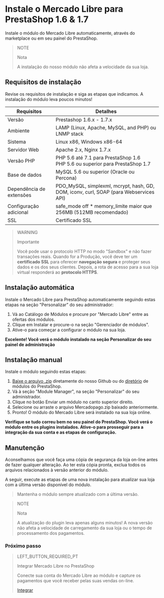 # Instale o Mercado Libre para PrestaShop 1.6 & 1.7


Instale o módulo do Mercado Libre automaticamente, através do marketplace ou em seu painel do PrestaShop.

> NOTE
>
> Nota
>
> A instalação do nosso módulo não afeta a velocidade da sua loja.

## Requisitos de instalação

Revise os requisitos de instalação e siga as etapas que indicamos. A instalação do módulo leva poucos minutos!

| Requisitos | Detalhes |
| --- | --- |
| Versão | Prestashop 1.6.x - 1.7.x |
| Ambiente | LAMP (Linux, Apache, MySQL, and PHP) ou LNMP stack |
| Sistema | Linux x86, Windows x86-64 |
| Servidor Web | Apache 2.x, Nginx 1.7.x |
| Versão PHP | PHP 5.6 até 7.1 para PrestaShop 1.6 <br> PHP 5.6 ou superior para PrestaShop 1.7 |
| Base de dados | MySQL 5.6 ou superior (Oracle ou Percona) |
| Dependência de extensões | PDO_MySQL, simplexml, mcrypt, hash, GD, DOM, iconv, curl, SOAP (para Webservices API) |
| Configuração adicional | safe_mode off * memory_limite maior que 256MB (512MB recomendado) |
| SSL | Certificado SSL |

> WARNING
>
> Importante
>
> Você pode usar o protocolo HTTP no modo "Sandbox" e não fazer transações reais. Quando for a Produção, você deve ter um **certificado SSL** para oferecer **navegação segura** e proteger seus dados e os dos seus clientes. Depois, a rota de acesso para a sua loja virtual responderá ao **protocolo HTTPS**.

## Instalação automática

Instale o Mercado Libre para PrestaShop automaticamente seguindo estas etapas na seção "Personalizar" do seu administrador:

1. Vá ao Catálogo de Módulos e procure por "Mercado Libre" entre as ofertas dos módulos.
2. Clique em Instalar e procure-o na seção "Gerenciador de módulos".
3. Ative-o para começar a configurar o módulo na sua loja.

**Excelente! Você verá o módulo instalado na seção Personalizar do seu painel de administração**

## Instalação manual

Instale o módulo seguindo estas etapas:

1. [Baixe o arquivo .zip](https://github.com/mercadopago/cart-prestashop-7/raw/master/mercadopago.zip) diretamente do nosso Github ou do [diretório](https://addons.prestashop.com/pt/pagamento-carta-carteira/23962-mercado-pago.html) de módulos do PrestaShop.
2. Vá à seção "Module Manager", na seção "Personalizar" do seu administrador.
3. Clique no botão Enviar um módulo no canto superior direito.
4. Selecione ou arraste o arquivo Mercadopago.zip baixado anteriormente.
5. Pronto! O módulo do Mercado Libre será instalado na sua loja online.

**Verifique se tudo correu bem no seu painel do PrestaShop. Você verá o módulo entre os plugins instalados. Ative-o para prosseguir para a integração da sua conta e as etapas de configuração.**

## Manutenção

Aconselhamos que você faça uma cópia de segurança da loja on-line antes de fazer qualquer alteração. Ao ter esta cópia pronta, exclua todos os arquivos relacionados à versão anterior do módulo. 

A seguir, execute as etapas de uma nova instalação para atualizar sua loja com a última versão disponível do módulo. 

> Mantenha o módulo sempre atualizado com a última versão.

<span></span>

> NOTE
>
> Nota
>
> A atualização do plugin leva apenas alguns minutos! A nova versão não afeta a velocidade de carregamento da sua loja ou o tempo de processamento dos pagamentos.

### Próximo passo

> LEFT_BUTTON_REQUIRED_PT
>
> Integrar Mercado Libre no PrestaShop
>
> Conecte sua conta do Mercado Libre ao módulo e capture os pagamentos que você receber pelas suas vendas on-line.
>
> 
> [Integrar](https://www.mercadopago[FAKER][URL][DOMAIN]/developers/pt/guides/plugins/prestashop/integration)

